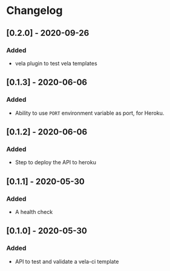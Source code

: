 # Changelog

## [0.2.0] - 2020-09-26
### Added
- vela plugin to test vela templates

## [0.1.3] - 2020-06-06
### Added
- Ability to use `PORT` environment variable as port, for Heroku.

## [0.1.2] - 2020-06-06
### Added
- Step to deploy the API to heroku

## [0.1.1] - 2020-05-30
### Added
- A health check

## [0.1.0] - 2020-05-30
### Added
- API to test and validate a vela-ci template
